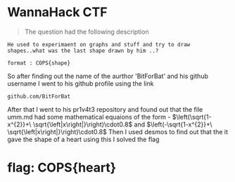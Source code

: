 # WannaHack CTF
> The question had the following description
```
He used to experimaent on graphs and stuff and try to draw shapes..what was the last shape drawn by him ..?

format : COPS{shape}

```
So after finding out the name of the aurthor 'BitForBat' and his github username I went to his github profile using the link 
```
github.com/BitForBat

```
After that I went to his pr1v4t3 repository and found out that the file umm.md had some mathematical equaions of the form -
$\left(\sqrt{1-x^{2}}+\ \sqrt{\left|x\right|}\right)\cdot0.8$  and 
$\left(-\sqrt{1-x^{2}}+\ \sqrt{\left|x\right|}\right)\cdot0.8$
Then I used desmos to find out that the it gave the shape of a heart
using this I solved the flag
# flag: COPS{heart}
